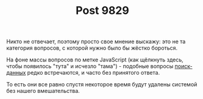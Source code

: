 ﻿---
title: "Post 9829"
se.owner.user_id: 256824
se.owner.display_name: "Рустам Гимранов"
se.owner.link: "https://ru.meta.stackoverflow.com/users/256824/%d0%a0%d1%83%d1%81%d1%82%d0%b0%d0%bc-%d0%93%d0%b8%d0%bc%d1%80%d0%b0%d0%bd%d0%be%d0%b2"
se.link: "https://ru.meta.stackoverflow.com/a/9829"
se.post_id: 9829
se.post_type: answer
se.score: 5
---
<p>Никто не отвечает, поэтому просто свое мнение выскажу: это не та категория вопросов, с которой нужно было бы жёстко бороться.</p>

<p>На фоне массы вопросов по метке JavaScript (как щёлкнуть здесь, чтобы появилось "тута" и исчезло "тама") - подобные вопросы <a href="https://ru.stackoverflow.com/questions/tagged/%d0%bf%d0%be%d0%b8%d1%81%d0%ba-%d0%b4%d0%b0%d0%bd%d0%bd%d1%8b%d1%85" class="post-tag" title="показать вопросы с меткой [поиск-данных]" rel="tag">поиск-данных</a> редко встречаются, и часто без принятого ответа.</p>

<p>То есть они все равно спустя некоторое время будут удалены системой без нашего вмешательства. </p>
